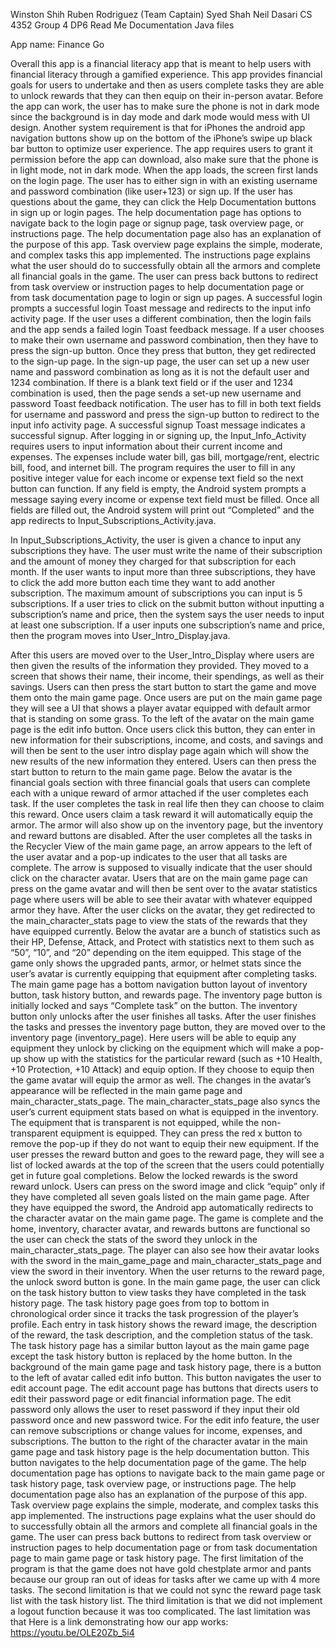 Winston Shih
Ruben Rodriguez (Team Captain)
Syed Shah
Neil Dasari
CS 4352 Group 4 DP6 Read Me Documentation
Java files

App name: Finance Go

Overall this app is a financial literacy app that is meant to help users with financial literacy through a gamified experience. This app provides financial goals for users to undertake and then as users complete tasks they are able to unlock rewards that they can then equip on their in-person avatar. 
Before the app can work, the user has to make sure the phone is not in dark mode since the background is in day mode and dark mode would mess with UI design. Another system requirement is that for iPhones the android app navigation buttons show up on the bottom of the iPhone’s swipe up black bar button to optimize user experience. The app requires users to grant it permission before the app can download, also make sure that the phone is in light mode, not in dark mode.
When the app loads, the screen first lands on the login page. The user has to either sign in with an existing username and password combination (like user+123) or sign up. If the user has questions about the game, they can click the Help Documentation buttons in sign up or login pages. The help documentation page has options to navigate back to the login page or signup page, task overview page, or instructions page. The help documentation page also has an explanation of the purpose of this app. Task overview page explains the simple, moderate, and complex tasks this app implemented. The instructions page explains what the user should do to successfully obtain all the armors and complete all financial goals in the game. The user can press back buttons to redirect from task overview or instruction pages to help documentation page or from task documentation page to login or sign up pages. A successful login prompts a successful login Toast message and redirects to the input info activity page. If the user uses a different combination, then the login fails and the app sends a failed login Toast feedback message. If a user chooses to make their own username and password combination, then they have to press the sign-up button. 
Once they press that button, they get redirected to the sign-up page. In the sign-up page, the user can set up a new user name and password combination as long as it is not the default user and 1234 combination. If there is a blank text field or if the user and 1234 combination is used, then the page sends a set-up new username and password Toast feedback notification. The user has to fill in both text fields for username and password and press the sign-up button to redirect to the input info activity page. A successful signup Toast message indicates a successful signup.
After logging in or signing up, the Input_Info_Activity requires users to input information about their current income and expenses. The expenses include water bill, gas bill, mortgage/rent, electric bill, food, and internet bill. The program requires the user to fill in any positive integer value for each income or expense text field so the next button can function. If any field is empty, the Android system prompts a message saying every income or expense text field must be filled. Once all fields are filled out, the Android system will print out “Completed” and the app redirects to Input_Subscriptions_Activity.java.

In Input_Subscriptions_Activity, the user is given a chance to input any subscriptions they have. The user must write the name of their subscription and the amount of money they charged for that subscription for each month. If the user wants to input more than three subscriptions, they have to click the add more button each time they want to add another subscription. The maximum amount of subscriptions you can input is 5 subscriptions. If a user tries to click on the submit button without inputting a subscription’s name and price, then the system says the user needs to input at least one subscription. If a user inputs one subscription’s name and price, then the program moves into User_Intro_Display.java.

After this users are moved over to the User_Intro_Display where users are then given the results of the information they provided. They moved to a screen that shows their name, their income, their spendings, as well as their savings. Users can then press the start button to start the game and move them onto the main game page.
Once users are put on the main game page they will see a UI that shows a player avatar equipped with default armor that is standing on some grass. To the left of the avatar on the main game page is the edit info button. Once users click this button, they can enter in new information for their subscriptions, income, and costs, and savings and will then be sent to the user intro display page again which will show the new results of the new information they entered. Users can then press the start button to return to the main game page. Below the avatar is the financial goals section with three financial goals that users can complete each with a unique reward of armor attached if the user completes each task. If the user completes the task in real life then they can choose to claim this reward. Once users claim a task reward it will automatically equip the armor. The armor will also show up on the inventory page, but the inventory and reward buttons are disabled. After the user completes all the tasks in the Recycler View of the main game page, an arrow appears to the left of the user avatar and a pop-up indicates to the user that all tasks are complete. The arrow is supposed to visually indicate that the user should click on the character avatar. Users that are on the main game page can press on the game avatar and will then be sent over to the avatar statistics page where users will be able to see their avatar with whatever equipped armor they have.
After the user clicks on the avatar, they get redirected to the main_character_stats page to view the stats of the rewards that they have equipped currently. Below the avatar are a bunch of statistics such as their HP, Defense, Attack, and Protect with statistics next to them such as “50”, “10”, and “20” depending on the item equipped. This stage of the game only shows the upgraded pants, armor, or helmet stats since the user’s avatar is currently equipping that equipment after completing tasks. The main game page has a bottom navigation button layout of inventory button, task history button, and rewards page.
The inventory page button is initially locked and says “Complete task” on the button. The inventory button only unlocks after the user finishes all tasks. After the user finishes the tasks and presses the inventory page button, they are moved over to the inventory page (inventory_page). Here users will be able to equip any equipment they unlock by clicking on the equipment which will make a pop-up show up with the statistics for the particular reward (such as +10 Health, +10 Protection, +10 Attack)  and equip option. If they choose to equip then the game avatar will equip the armor as well. The changes in the avatar’s appearance will be reflected in the main game page and main_character_stats_page. The main_character_stats_page also syncs the user’s current equipment stats based on what is equipped in the inventory. The equipment that is transparent is not equipped, while the non-transparent equipment is equipped. They can press the red x button to remove the pop-up if they do not want to equip their new equipment. 
If the user presses the reward button and goes to the reward page, they will see a list of locked awards at the top of the screen that the users could potentially get in future goal completions. Below the locked rewards is the sword reward unlock. Users can press on the sword image and click “equip” only if they have completed all seven goals listed on the main game page. After they have equipped the sword, the Android app automatically redirects to the character avatar on the main game page. The game is complete and the home, inventory, character avatar, and rewards buttons are functional so the user can check the stats of the sword they unlock in the main_character_stats_page. The player can also see how their avatar looks with the sword in the main_game_page and main_character_stats_page and view the sword in their inventory. When the user returns to the reward page, the unlock sword button is gone. 
In the main game page, the user can click on the task history button to view tasks they have completed in the task history page. The task history page goes from top to bottom in chronological order since it tracks the task progression of the player’s profile. Each entry in task history shows the reward image, the description of the reward, the task description, and the completion status of the task. The task history page has a similar button layout as the main game page except the task history button is replaced by the home button.
In the background of the main game page and task history page, there is a button to the left of avatar called edit info button. This button navigates the user to edit account page. The edit account page has buttons that directs users to edit their password  page or edit financial information page. The edit password only allows the user to reset password if they input their old password once and new password twice. For the edit info feature, the user can remove subscriptions or change values for income, expenses, and subscriptions.
The button to the right of the character avatar in the main game page and  task history page is the help documentation button. This button navigates to the help documentation page of the game. The help documentation page has options to navigate back to the main game page or task history page, task overview page, or instructions page. The help documentation page also has an explanation of the purpose of this app. Task overview page explains the simple, moderate, and complex tasks this app implemented. The instructions page explains what the user should do to successfully obtain all the armors and complete all financial goals in the game. The user can press back buttons to redirect from task overview or instruction pages to help documentation page or from task documentation page to main game page or task history page.
The first limitation of the program is that the game does not have gold chestplate armor and pants because our group ran out of ideas for tasks after we came up with 4 more tasks. The second limitation is that we could not sync the reward page task list with the task history list. The third limitation is that we did not implement a logout function because it was too complicated. The last limitation was that 
Here is a link demonstrating how our app works: 
https://youtu.be/OLE20Zb_5i4


